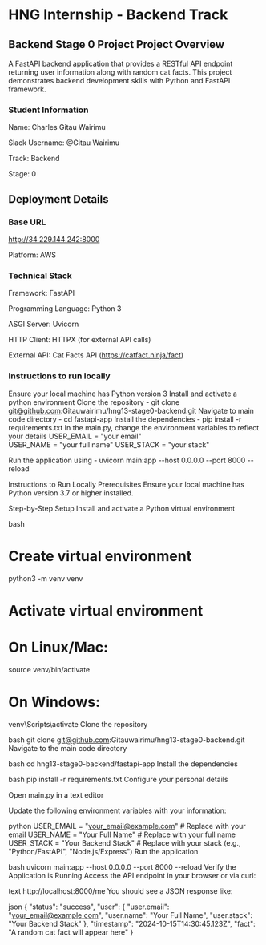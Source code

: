 
# HNG Internship - Backend Track

## Backend Stage 0 Project Project Overview ##
A FastAPI backend application that provides a RESTful API endpoint returning user information along with random cat facts. This project demonstrates backend development skills with Python and FastAPI framework.


### Student Information ###
Name: Charles Gitau Wairimu

Slack Username: @Gitau Wairimu

Track: Backend

Stage: 0

##  Deployment Details ##

### Base URL ###

http://34.229.144.242:8000

Platform: AWS

### Technical Stack  ###

Framework: FastAPI

Programming Language: Python 3

ASGI Server: Uvicorn

HTTP Client: HTTPX (for external API calls)

External API: Cat Facts API (https://catfact.ninja/fact)


### Instructions to run locally  ###
Ensure your local machine has Python version 3
Install and activate a python environment
Clone the repository - git clone git@github.com:Gitauwairimu/hng13-stage0-backend.git
Navigate to main code directory - cd fastapi-app
Install the dependencies - pip install -r requirements.txt
In the main.py, change the environment variables to reflect your details
USER_EMAIL = "your email"  
USER_NAME = "your full name"
USER_STACK = "your stack"

Run the application using - uvicorn main:app --host 0.0.0.0 --port 8000 --reload






Instructions to Run Locally
Prerequisites
Ensure your local machine has Python version 3.7 or higher installed.

Step-by-Step Setup
Install and activate a Python virtual environment

bash
# Create virtual environment
python3 -m venv venv

# Activate virtual environment
# On Linux/Mac:
source venv/bin/activate
# On Windows:
venv\Scripts\activate
Clone the repository

bash
git clone git@github.com:Gitauwairimu/hng13-stage0-backend.git
Navigate to the main code directory

bash
cd hng13-stage0-backend/fastapi-app
Install the dependencies

bash
pip install -r requirements.txt
Configure your personal details

Open main.py in a text editor

Update the following environment variables with your information:

python
USER_EMAIL = "your_email@example.com"  # Replace with your email
USER_NAME = "Your Full Name"           # Replace with your full name
USER_STACK = "Your Backend Stack"      # Replace with your stack (e.g., "Python/FastAPI", "Node.js/Express")
Run the application

bash
uvicorn main:app --host 0.0.0.0 --port 8000 --reload
Verify the Application is Running
Access the API endpoint in your browser or via curl:

text
http://localhost:8000/me
You should see a JSON response like:

json
{
  "status": "success",
  "user": {
    "user.email": "your_email@example.com",
    "user.name": "Your Full Name",
    "user.stack": "Your Backend Stack"
  },
  "timestamp": "2024-10-15T14:30:45.123Z",
  "fact": "A random cat fact will appear here"
}